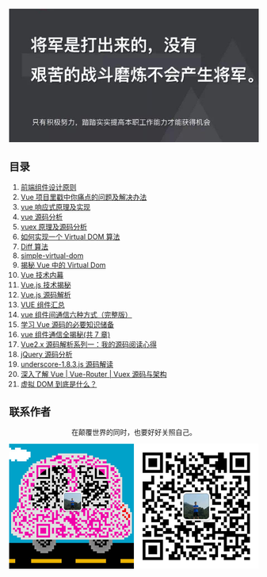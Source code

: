 ![image](./img/timg.jpg)
<br>

## 目录

1. [前端组件设计原则](https://mp.weixin.qq.com/s/ofmfQFAVlTCvKFnZ6A-0_Q)
1. [Vue 项目里戳中你痛点的问题及解决办法](https://juejin.im/post/5b174de8f265da6e410e0b4e)
1. [vue 响应式原理及实现](https://github.com/ftTony/blog/issues/18)
1. [vue 源码分析](https://github.com/muwoo/blogs)
1. [vuex 原理及源码分析](https://github.com/dwqs/blog/issues/58)
1. [如何实现一个 Virtual DOM 算法](https://github.com/livoras/blog/issues/13)
1. [Diff 算法](https://github.com/aooy/blog/issues/2)
1. [simple-virtual-dom](https://github.com/livoras/simple-virtual-dom)
1. [揭秘 Vue 中的 Virtual Dom](https://mp.weixin.qq.com/s/EeN7E8uQS4R_JJloPX8fCQ)
1. [Vue 技术内幕](http://hcysun.me/vue-design/art/)
1. [Vue.js 技术揭秘](https://ustbhuangyi.github.io/vue-analysis/)
1. [Vue.js 源码解析](https://github.com/answershuto/learnVue)
1. [VUE 组件汇总](https://juejin.im/post/5af16a2cf265da0b8636353b)
1. [vue 组件间通信六种方式（完整版）](https://juejin.im/post/5cde0b43f265da03867e78d3)
1. [学习 Vue 源码的必要知识储备](https://juejin.im/post/5ce5565d6fb9a07ed2244513)
1. [vue 组件通信全揭秘(共 7 章)](https://juejin.im/post/5bd97e7c6fb9a022852a71cf)
1. [Vue2.x 源码解析系列一：我的源码阅读心得](https://github.com/lihongxun945/myblog/issues/22)
1. [jQuery 源码分析](https://github.com/JsAaron/jQuery)
1. [underscore-1.8.3.js 源码解读](https://github.com/lessfish/underscore-analysis)
1. [深入了解 Vue | Vue-Router | Vuex 源码与架构](https://github.com/biaochenxuying/vue-family-mindmap)
1. [虚拟 DOM 到底是什么？](https://mp.weixin.qq.com/s/oAlVmZ4Hbt2VhOwFEkNEhw)

## 联系作者

<div align="center">
    <p>
        在颠覆世界的同时，也要好好关照自己。
    </p>
    <img src="./img/contact.png" />
</div>
